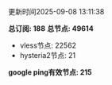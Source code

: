 更新时间2025-09-08 13:11:38

**总订阅: 188**
**总节点: 49614**
- vless节点: 22562
- hysteria2节点: 21

**google ping有效节点: 215**
